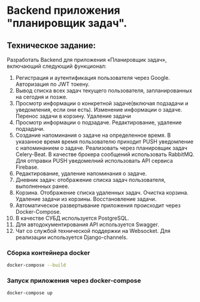 # Backend приложения "планировщик задач". 

## Техническое задание:
Разработать Backend для приложения «Планировщик задач», включающий следующий функционал:

  1. Регистрация и аутентификация пользователя через Google. Авторизация по JWT токену.
  2.  Вывод списка всех задач текущего пользователя, запланированных на сегодня и позже.
  3. Просмотр информации о конкретной задаче(включая подзадачи и уведомления, если они есть). Изменение информации о задаче. Перенос задачи в корзину. Удаление задачи
  4. Просмотр информации о подзадаче. Редактирование, удаление подзадачи.
  5. Создание напоминания о задаче на определенное время. В указанное время время пользователю приходит PUSH уведомление с напоминанием о задаче. Реализовать через планировщик задач Celery-Beat. В качестве брокера сообщений использовать RabbitMQ. Для отправки PUSH уведомелний использовать API сервиса Firebase. 
  6. Редактирование, удаление напоминания о задаче.
  7. Дневник задач: отображение списка задач пользователя, выполненных ранее.
  8. Корзина. Отображение списка удаленных задач. Очистка корзина. Удаление задачи из корзины. Восстановление задачи.
  9. Автоматическое развертывание приложения происходит через Docker-Compose.
  10. В качестве СУБД используется PostgreSQL.
  11. Для автодокументирования API используется Swagger.
  12. Чат со службой технической поддержки на Websocket. Для реализации используется Django-channels.
  

### Сборка контейнера docker

```bash
docker-compose --build
```

### Запуск приложения через docker-compose

```bash
docker-compose up
```
